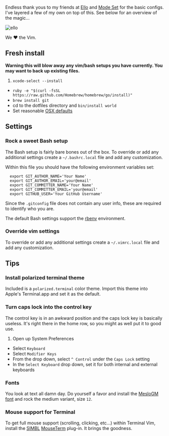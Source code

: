 Endless thank yous to my friends at [Ello](http://ello.co) and [Mode
Set](http://modeset.com/) for the basic configs. I've layered a few of my own on
top of this. See below for an overview of the magic...

![ello](http://d324imu86q1bqn.cloudfront.net/uploads/user/avatar/641/large_Ello.1000x1000.png
"ello")

We &hearts; the Vim.


## Fresh install
**Warning this will blow away any vim/bash setups you have currently. You may
want to back up existing files.**

1. `xcode-select --install`
- `ruby -e "$(curl -fsSL https://raw.github.com/Homebrew/homebrew/go/install)"`
- `brew install git`
- cd to the dotfiles directory and `bin/install world`
- Set reasonable [OSX defaults][osxdefaults]


## Settings

### Rock a sweet Bash setup

The Bash setup is fairly bare bones out of the box. To override or add
any additional settings create a `~/.bashrc.local` file and add
any customization.

Within this file you should have the following environment variables
set:

      export GIT_AUTHOR_NAME='Your Name'
      export GIT_AUTHOR_EMAIL='your@email'
      export GIT_COMMITTER_NAME='Your Name'
      export GIT_COMMITTER_EMAIL='your@email'
      export GITHUB_USER='Your GitHub Username'

Since the `.gitconfig` file does not contain any user info, these are
required to identify who you are. 

The default Bash settings support the [rbenv][rbenv] environment.

### Override vim settings

To override or add any additional settings create a `~/.vimrc.local` file and
add any customization.

## Tips

### Install polarized terminal theme

Included is a `polarized.terminal` color theme. Import this theme
into Apple's Terminal.app and set it as the default.


### Turn caps lock into the control key

The control key is in an awkward position and the caps lock key is
basically useless. It's right there in the home row, so you might as
well put it to good use.

1. Open up System Preferences
- Select `Keyboard`
- Select `Modifier Keys`
- From the drop down, select `^ Control` under the `Caps Lock` setting
- In the `Select Keyboard` drop down, set it for both internal and external keyboards

### Fonts

You look at text all damn day. Do yourself a favor and install the
[MesloGM font][font] and rock the medium variant, size `12`.

### Mouse support for Terminal

To get full mouse support (scrolling, clicking, etc...) within Terminal
Vim, install the [SIMBL][simbl] [MouseTerm][mouseterm] plug-in. It brings the
goodness.

<!-- Markdown links -->
[font]: https://github.com/andreberg/Meslo-Font
[mouseterm]: http://bitheap.org/mouseterm/
[osxdefaults]: http://mths.be/osx
[rbenv]: https://github.com/sstephenson/rbenv
[simbl]: http://www.culater.net/software/SIMBL/SIMBL.php

